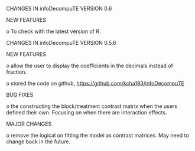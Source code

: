 CHANGES IN infoDecompuTE VERSION 0.6

NEW FEATURES
  
  o To check with the latest version of R.


CHANGES IN infoDecompuTE VERSION 0.5.6

NEW FEATURES
  
  o allow the user to display the coefficients in the decimals instead of fraction.
  
  o stored the code on github, https://github.com/kcha193/infoDecompuTE
  

BUG FIXES

  o the constructing the block/treatment contrast matrix when the users defined
	their own. Focusing on when there are interaction effects.   

MAJOR CHANGES

  o remove the logical on fitting the model as contrast matrices. May need to 
	change back in the future.   